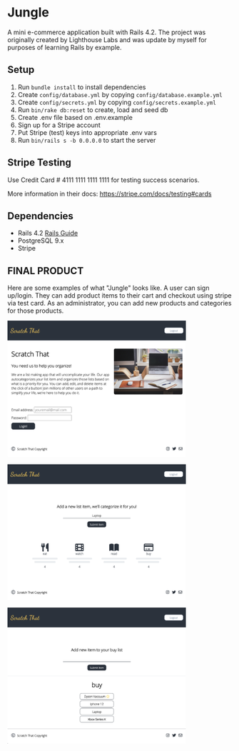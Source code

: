 # Jungle
A mini e-commerce application built with Rails 4.2. The project was originally created by Lighthouse Labs and was update by myself for purposes of learning Rails by example.

## Setup

1. Run `bundle install` to install dependencies
2. Create `config/database.yml` by copying `config/database.example.yml`
3. Create `config/secrets.yml` by copying `config/secrets.example.yml`
4. Run `bin/rake db:reset` to create, load and seed db
5. Create .env file based on .env.example
6. Sign up for a Stripe account
7. Put Stripe (test) keys into appropriate .env vars
8. Run `bin/rails s -b 0.0.0.0` to start the server

## Stripe Testing

Use Credit Card # 4111 1111 1111 1111 for testing success scenarios.

More information in their docs: <https://stripe.com/docs/testing#cards>

## Dependencies

* Rails 4.2 [Rails Guide](http://guides.rubyonrails.org/v4.2/)
* PostgreSQL 9.x
* Stripe


## FINAL PRODUCT
Here are some examples of what "Jungle" looks like. A user can sign up/login. They can add product items to their cart and checkout using stripe via test card. As an administrator, you can add new products and categories for those products. 

<img alt="login page" width="400" src="https://github.com/smalott16/lhl_midterm/blob/master/docs/login.png?raw=true"> <img/>

<img alt="list home page" width="400" src="https://github.com/smalott16/lhl_midterm/blob/master/docs/list-home-page.png?raw=true"> <img/>

<img alt="category page" width="400" src="https://github.com/smalott16/lhl_midterm/blob/master/docs/category-page.png?raw=true"> <img/>
